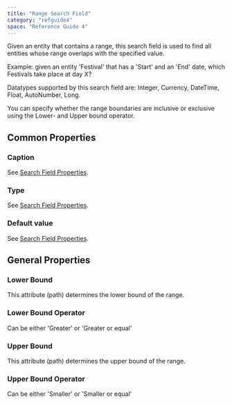 ```yaml
---
title: "Range Search Field"
category: "refguide4"
space: "Reference Guide 4"
---
```

Given an entity that contains a range, this search field is used to find all entities whose range overlaps with the specified value.

Example: given an entity 'Festival' that has a 'Start' and an 'End' date, which Festivals take place at day X?

Datatypes supported by this search field are: Integer, Currency, DateTime, Float, AutoNumber, Long.

You can specify whether the range boundaries are inclusive or exclusive using the Lower- and Upper bound operator.

## Common Properties

### Caption

See [Search Field Properties](search-field-properties).

### Type

See [Search Field Properties](search-field-properties).

### Default value

See [Search Field Properties](search-field-properties).

## General Properties

### Lower Bound

This attribute (path) determines the lower bound of the range.

### Lower Bound Operator

Can be either 'Greater' or 'Greater or equal'

### Upper Bound

This attribute (path) determines the upper bound of the range.

### Upper Bound Operator

Can be either 'Smaller' or 'Smaller or equal'